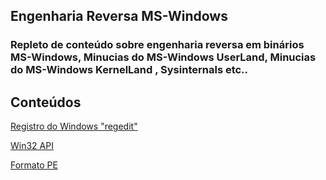 Engenharia Reversa MS-Windows
-------------------------------

### Repleto de conteúdo sobre engenharia reversa em binários MS-Windows, Minucias do MS-Windows UserLand, Minucias do MS-Windows KernelLand , Sysinternals etc..



Conteúdos
----------

[Registro do Windows "regedit"](Windows_registry/00-intro.md)

[Win32 API](Win32API/intro.md)

[Formato PE](PE-format/PE-format.md)





